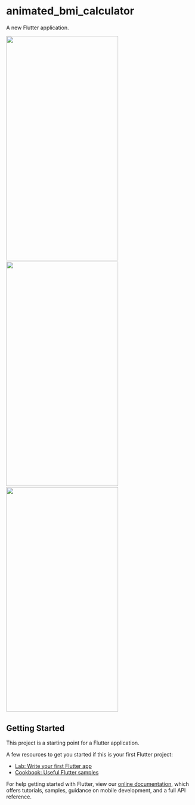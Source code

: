 # animated_bmi_calculator

A new Flutter application.

<img src="https://user-images.githubusercontent.com/63946430/120103803-0c7d4900-c16f-11eb-8841-63287e13c52e.jpeg" height=600 width=300></img>&nbsp;&nbsp;&nbsp;&nbsp;
<img src="https://user-images.githubusercontent.com/63946430/120103856-44848c00-c16f-11eb-9bc2-95e90de3a2f0.jpeg" height=600 width=300></img>&nbsp;&nbsp;&nbsp;&nbsp;
<img src="https://user-images.githubusercontent.com/63946430/120103873-549c6b80-c16f-11eb-8f90-ef04106db921.jpeg" height=600 width=300></img>&nbsp;&nbsp;&nbsp;&nbsp;

## Getting Started

This project is a starting point for a Flutter application.

A few resources to get you started if this is your first Flutter project:

- [Lab: Write your first Flutter app](https://flutter.dev/docs/get-started/codelab)
- [Cookbook: Useful Flutter samples](https://flutter.dev/docs/cookbook)

For help getting started with Flutter, view our
[online documentation](https://flutter.dev/docs), which offers tutorials,
samples, guidance on mobile development, and a full API reference.
